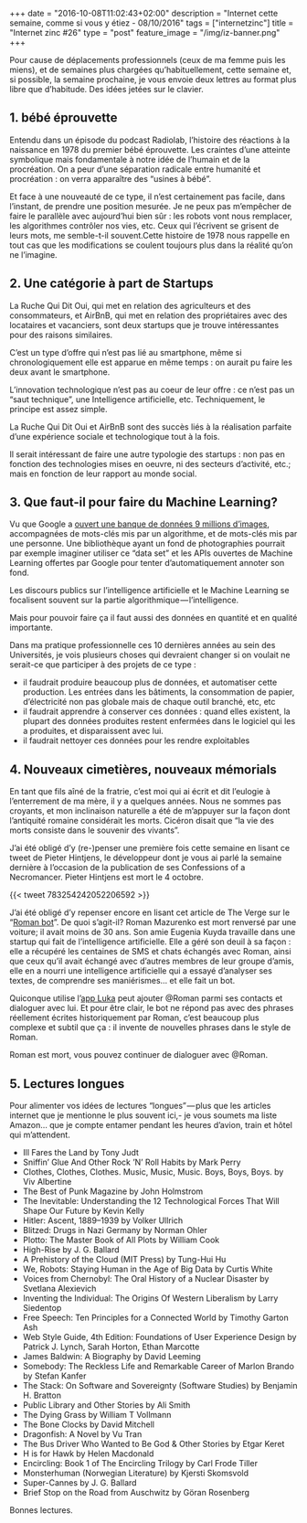 +++
date = "2016-10-08T11:02:43+02:00"
description = "Internet cette semaine, comme si vous y étiez - 08/10/2016"
tags = ["internetzinc"]
title = "Internet zinc #26"
type = "post"
feature_image = "/img/iz-banner.png"
+++

Pour cause de déplacements professionnels (ceux de ma femme puis les miens), et de semaines plus chargées qu’habituellement, cette semaine et, si possible, la semaine prochaine, je vous envoie deux lettres au format plus libre que d’habitude. Des idées jetées sur le clavier.

## 1. bébé éprouvette

Entendu dans un épisode du podcast Radiolab, l’histoire des réactions à la naissance en 1978 du premier bébé éprouvette. Les craintes d’une atteinte symbolique mais fondamentale à notre idée de l’humain et de la procréation. On a peur d’une séparation radicale entre humanité et procréation : on verra apparaître des “usines à bébé”.

Et face à une nouveauté de ce type, il n’est certainement pas facile, dans l’instant, de prendre une position mesurée. Je ne peux pas m’empêcher de faire le parallèle avec aujourd’hui bien sûr : les robots vont nous remplacer, les algorithmes contrôler nos vies, etc. Ceux qui l’écrivent se grisent de leurs mots, me semble-t-il souvent.Cette histoire de 1978 nous rappelle en tout cas que les modifications se coulent toujours plus dans la réalité qu’on ne l’imagine.

## 2. Une catégorie à part de Startups

La Ruche Qui Dit Oui, qui met en relation des agriculteurs et des consommateurs, et AirBnB, qui met en relation des propriétaires avec des locataires et vacanciers, sont deux startups que je trouve intéressantes pour des raisons similaires.

C’est un type d’offre qui n’est pas lié au smartphone, même si chronologiquement elle est apparue en même temps : on aurait pu faire les deux avant le smartphone.

L’innovation technologique n’est pas au coeur de leur offre : ce n’est pas un “saut technique”, une Intelligence artificielle, etc. Techniquement, le principe est assez simple.

La Ruche Qui Dit Oui et AirBnB sont des succès liés à la réalisation parfaite d’une expérience sociale et technologique tout à la fois.

Il serait intéressant de faire une autre typologie des startups : non pas en fonction des technologies mises en oeuvre, ni des secteurs d’activité, etc.; mais en fonction de leur rapport au monde social.

## 3. Que faut-il pour faire du Machine Learning?

Vu que Google a [ouvert une banque de données 9 millions d’images](https://research.googleblog.com/2016/09/introducing-open-images-dataset.html), accompagnées de mots-clés mis par un algorithme, et de mots-clés mis par une personne. Une bibliothèque ayant un fond de photographies pourrait par exemple imaginer utiliser ce “data set” et les APIs ouvertes de Machine Learning offertes par Google pour tenter d’automatiquement annoter son fond.

Les discours publics sur l’intelligence artificielle et le Machine Learning se focalisent souvent sur la partie algorithmique — l’intelligence.

Mais pour pouvoir faire ça il faut aussi des données en quantité et en qualité importante.

Dans ma pratique professionnelle ces 10 dernières années au sein des Universités, je vois plusieurs choses qui devraient changer si on voulait ne serait-ce que participer à des projets de ce type :

- il faudrait produire beaucoup plus de données, et automatiser cette production. Les entrées dans les bâtiments, la consommation de papier, d’électricité non pas globale mais de chaque outil branché, etc, etc
- il faudrait apprendre à conserver ces données : quand elles existent, la plupart des données produites restent enfermées dans le logiciel qui les a produites, et disparaissent avec lui.
- il faudrait nettoyer ces données pour les rendre exploitables

## 4. Nouveaux cimetières, nouveaux mémorials

En tant que fils aîné de la fratrie, c’est moi qui ai écrit et dit l’eulogie à l’enterrement de ma mère, il y a quelques années. Nous ne sommes pas croyants, et mon inclinaison naturelle a été de m’appuyer sur la façon dont l’antiquité romaine considérait les morts. Cicéron disait que “la vie des morts consiste dans le souvenir des vivants”.

J’ai été obligé d’y (re-)penser une première fois cette semaine en lisant ce tweet de Pieter Hintjens, le développeur dont je vous ai parlé la semaine dernière à l’occasion de la publication de ses Confessions of a Necromancer. Pieter Hintjens est mort le 4 octobre.

{{< tweet 783254242052206592 >}}

J’ai été obligé d’y repenser encore en lisant cet article de The Verge sur le “[Roman bot](http://www.theverge.com/a/luka-artificial-intelligence-memorial-roman-mazurenko-bot)”. De quoi s’agit-il? Roman Mazurenko est mort renversé par une voiture; il avait moins de 30 ans. Son amie Eugenia Kuyda travaille dans une startup qui fait de l’intelligence artificielle. Elle a géré son deuil à sa façon : elle a récupéré les centaines de SMS et chats échangés avec Roman, ainsi que ceux qu’il avait échangé avec d’autres membres de leur groupe d’amis, elle en a nourri une intelligence artificielle qui a essayé d’analyser ses textes, de comprendre ses maniérismes… et elle fait un bot.

Quiconque utilise l’[app Luka](https://replika.ai/) peut ajouter @Roman parmi ses contacts et dialoguer avec lui. Et pour être clair, le bot ne répond pas avec des phrases réellement écrites historiquement par Roman, c’est beaucoup plus complexe et subtil que ça : il invente de nouvelles phrases dans le style de Roman.

Roman est mort, vous pouvez continuer de dialoguer avec @Roman.

## 5. Lectures longues
 
Pour alimenter vos idées de lectures “longues” — plus que les articles internet que je mentionne le plus souvent ici,-  je vous soumets ma liste Amazon… que je compte entamer pendant les heures d’avion, train et hôtel qui m’attendent.
 
- Ill Fares the Land by Tony Judt
- Sniffin’ Glue And Other Rock ’N’ Roll Habits by Mark Perry
- Clothes, Clothes, Clothes. Music, Music, Music. Boys, Boys, Boys. by Viv Albertine
- The Best of Punk Magazine by John Holmstrom
- The Inevitable: Understanding the 12 Technological Forces That Will Shape Our Future by Kevin Kelly
- Hitler: Ascent, 1889–1939 by Volker Ullrich
- Blitzed: Drugs in Nazi Germany by Norman Ohler
- Plotto: The Master Book of All Plots by William Cook
- High-Rise by J. G. Ballard
- A Prehistory of the Cloud (MIT Press) by Tung-Hui Hu
- We, Robots: Staying Human in the Age of Big Data by Curtis White
- Voices from Chernobyl: The Oral History of a Nuclear Disaster by Svetlana Alexievich
- Inventing the Individual: The Origins Of Western Liberalism by Larry Siedentop
- Free Speech: Ten Principles for a Connected World by Timothy Garton Ash
- Web Style Guide, 4th Edition: Foundations of User Experience Design by Patrick J. Lynch, Sarah Horton, Ethan Marcotte
- James Baldwin: A Biography by David Leeming
- Somebody: The Reckless Life and Remarkable Career of Marlon Brando by Stefan Kanfer
- The Stack: On Software and Sovereignty (Software Studies) by Benjamin H. Bratton
- Public Library and Other Stories by Ali Smith
- The Dying Grass by William T Vollmann
- The Bone Clocks by David Mitchell
- Dragonfish: A Novel by Vu Tran
- The Bus Driver Who Wanted to Be God & Other Stories by Etgar Keret
- H is for Hawk by Helen Macdonald
- Encircling: Book 1 of The Encircling Trilogy by Carl Frode Tiller
- Monsterhuman (Norwegian Literature) by Kjersti Skomsvold
- Super-Cannes by J. G. Ballard
- Brief Stop on the Road from Auschwitz by Göran Rosenberg

Bonnes lectures.